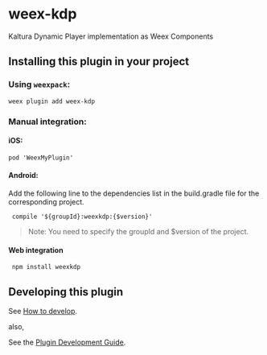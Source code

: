 # weex-kdp
Kaltura Dynamic Player implementation as Weex Components

## Installing this plugin in your project
### Using `weexpack`:
```
weex plugin add weex-kdp
```

### Manual integration:
#### iOS:
```
pod 'WeexMyPlugin'
```

#### Android:
Add the following line to the dependencies list in the build.gradle file for the corresponding project.
```
 compile '${groupId}:weexkdp:{$version}'
```
> Note: You need to specify the groupId and $version of the project.

#### Web integration
```
 npm install weexkdp
```

## Developing this plugin

See [How to develop](#how-to-develop).

also,

See the [Plugin Development Guide](./doc/how-to-develop.md).